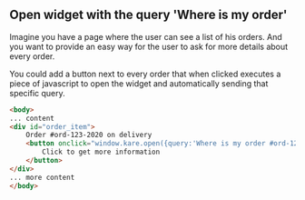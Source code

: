 ## Open widget with the query 'Where is my order'

Imagine you have a page where the user can see a list of his orders. And you want to provide an easy way for the user to ask for more details about every order. 

You could add a button next to every order that when clicked executes a piece of javascript to open the widget and automatically sending that specific query.


```html
<body>
... content
<div id="order_item">
    Order #ord-123-2020 on delivery 
    <button onclick="window.kare.open({query:'Where is my order #ord-123-2020'})">
        Click to get more information
    </button>
</div>
... more content
</body>
```